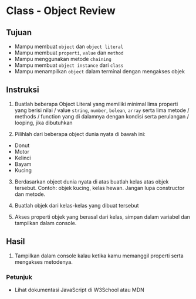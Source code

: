 # Class - Object Review

## Tujuan

* Mampu membuat `object` dan `object literal`
* Mampu membuat `properti`, `value` dan `method`
* Mampu menggunakan metode `chaining`
* Mampu membuat `object instance` dari `class`
* Mampu menampilkan `object` dalam terminal dengan mengakses objek

## Instruksi

1. Buatlah beberapa Object Literal yang memiliki minimal lima properti yang berisi nilai / value `string`, `number`, `bolean`, `array` serta lima metode / methods / function yang di dalamnya dengan kondisi serta perulangan / looping, jika dibutuhkan

2. Pilihlah dari beberapa object dunia nyata di bawah ini:
* Donut
* Motor
* Kelinci
* Bayam
* Kucing

3. Berdasarkan object dunia nyata di atas buatlah kelas atas objek tersebut. Contoh: objek kucing, kelas hewan. Jangan lupa constructor dan metode.

4. Buatlah objek dari kelas-kelas yang dibuat tersebut

5. Akses properti objek yang berasal dari kelas, simpan dalam variabel dan tampilkan dalam console.

## Hasil

1. Tampilkan dalam console kalau ketika kamu memanggil properti serta mengakses metodenya.

### Petunjuk

* Lihat dokumentasi JavaScript di W3School atau MDN



